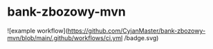 # bank-zbozowy-mvn
![example workflow](https://github.com/CyjanMaster/bank-zbozowy-mvn/blob/main/.github/workflows/ci.yml
/badge.svg)
